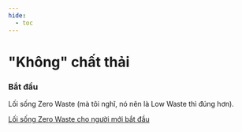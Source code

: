 ```yaml
---
hide:
  - toc
---
```


# "Không" chất thải

### Bắt đầu 
Lối sống Zero Waste (mà tôi nghĩ, nó nên là Low Waste thì đúng hơn). 

[Lối sống Zero Waste cho người mới bắt đầu](https://spiderum.com/bai-dang/Loi-song-Zero-Waste-cho-nguoi-moi-bat-dau-hm3)
